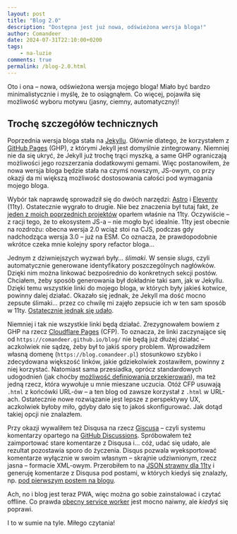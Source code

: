 ```yaml
---
layout: post
title: "Blog 2.0"
description: "Dostępna jest już nowa, odświeżona wersja bloga!"
author: Comandeer
date: 2024-07-31T22:10:00+0200
tags:
    - na-luzie
comments: true
permalink: /blog-2.0.html
---
```


Oto i ona – nowa, odświeżona wersja mojego bloga! Miało być bardzo minimalistycznie i myślę, że to osiągnąłem. Co więcej, pojawiła się możliwość wyboru motywu (jasny, ciemny, automatyczny)!<!--more-->

## Trochę szczegółów technicznych

Poprzednia wersja bloga stała na [Jekyllu](https://jekyllrb.com/). Głównie dlatego, że korzystałem z [GitHub Pages](https://pages.github.com/) (GHP), z którymi Jekyll jest domyślnie zintegrowany. Niemniej nie da się ukryć, że Jekyll już trochę trąci myszką, a same GHP ograniczają możliwości jego rozszerzania dodatkowymi gemami. Więc postanowiłem, że nowa wersja bloga będzie stała na czymś nowszym, JS-owym, co przy okazji da mi większą możliwość dostosowania całości pod wymagania mojego bloga.

Wybór tak naprawdę sprowadził się do dwóch narzędzi: [Astro](https://astro.build/) i [Eleventy](https://www.11ty.dev/) (11ty). Ostatecznie wygrało to drugie. Nie bez znaczenia był tutaj fakt, że [jeden z moich poprzednich projektów](https://gwd.comandeer.pl/) oparłem właśnie na 11ty. Oczywiście – z racji tego, że to ekosystem JS-a – nie mogło być idealnie. 11ty jest obecnie na rozdrożu: obecna wersja 2.0 wciąż stoi na CJS, podczas gdy nadchodząca wersja 3.0 – już na ESM. Co oznacza, że prawdopodobnie wkrótce czeka mnie kolejny spory refactor bloga…

Jednym z dziwniejszych wyzwań były… _ślimaki_. W sensie <i lang="en">slugs</i>, czyli automatycznie generowane identyfikatory poszczególnych nagłówków. Dzięki nim można linkować bezpośrednio do konkretnych sekcji postów. Chciałem, żeby sposób generowania był dokładnie taki sam, jak w Jekyllu. Dzięki temu wszystkie linki do mojego bloga, w których były jakieś kotwice, powinny dalej działać. Okazało się jednak, że Jekyll ma dość mocno zepsute ślimaki… przez co chwilę mi zajęło zepsucie ich w ten sam sposób w 11ty. [Ostatecznie jednak się udało](https://github.com/Comandeer/blog/blob/4d3bb54afa2629f821adef095306c58bdb979fc5/plugins/markdownIt.js#L43-L59).

Niemniej i tak nie wszystkie linki będą działać. Zrezygnowałem bowiem z GHP na rzecz [Cloudflare Pages](https://pages.cloudflare.com/) (CFP). To oznacza, że linki zaczynające się od `https://comandeer.github.io/blog/` nie będą już dłużej działać – aczkolwiek nie sądzę, żeby był to jakiś spory problem. Wprowadziłem własną domenę (`https://blog.comandeer.pl`) stosunkowo szybko i zdecydowana większość linków, jakie gdziekolwiek zostawiłem, powinny z niej korzystać. Natomiast sama przesiadka, oprócz standardowych udogodnień (jak choćby [możliwość definiowania przekierowań](https://github.com/Comandeer/blog/blob/4d3bb54afa2629f821adef095306c58bdb979fc5/src/_redirects)), ma też jedną rzecz, która wywołuje u mnie mieszane uczucia. Otóż CFP usuwają `.html` z końcówki URL-ów – a ten blog od zawsze korzystał z `.html` w URL-ach. Ostatecznie nowe rozwiązanie jest lepsze z perspektywy UX, aczkolwiek byłoby miło, gdyby dało się to jakoś skonfigurować. Jak dotąd takiej opcji nie znalazłem.

Przy okazji wywaliłem też Disqusa na rzecz [Giscusa](https://giscus.app/pl) – czyli systemu komentarzy opartego na [GitHub Discussions](https://docs.github.com/en/discussions). Spróbowałem też zaimportować stare komentarze z Disqusa i… cóż, udać się udało, ale rezultat pozostawia sporo do życzenia. Disqus pozwala wyeksportować komentarze wyłącznie w swoim własnym – skrajnie udziwnionym, rzecz jasna – formacie XML-owym. Przerobiłem to na [JSON strawny dla 11ty](https://github.com/Comandeer/blog/blob/4d3bb54afa2629f821adef095306c58bdb979fc5/src/_data/disqusComments.json) i generuję komentarze z Disqusa pod postami, w których kiedyś się znalazły, np. [pod pierwszym postem na blogu](https://blog.comandeer.pl/no-hej#:~:text=Komentarze-,Dawne%20komentarze,-Ten%20blog%20wcze%C5%9Bniej).

Ach, no i blog jest teraz PWA, więc można go sobie zainstalować i czytać offline. Co prawda [obecny service worker](https://github.com/Comandeer/blog/blob/4d3bb54afa2629f821adef095306c58bdb979fc5/src/sw.src.js) jest mocno naiwny, ale _kiedyś_ się poprawi.

I to w sumie na tyle. Miłego czytania!
